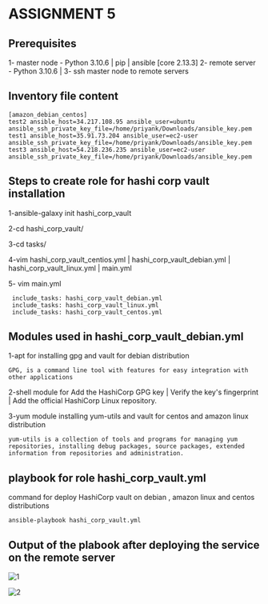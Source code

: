 # ASSIGNMENT 5 

## Prerequisites 

1- master node - Python 3.10.6 | pip | ansible [core 2.13.3]
2- remote server - Python 3.10.6 | 
3- ssh master node to remote servers 

## Inventory file content

```
[amazon_debian_centos]
test2 ansible_host=34.217.108.95 ansible_user=ubuntu ansible_ssh_private_key_file=/home/priyank/Downloads/ansible_key.pem
test1 ansible_host=35.91.73.204 ansible_user=ec2-user ansible_ssh_private_key_file=/home/priyank/Downloads/ansible_key.pem
test3 ansible_host=54.218.236.235 ansible_user=ec2-user ansible_ssh_private_key_file=/home/priyank/Downloads/ansible_key.pem

```
## Steps to create role for hashi corp vault installation

1-ansible-galaxy init hashi_corp_vault

2-cd hashi_corp_vault/

3-cd tasks/

4-vim hashi_corp_vault_centios.yml | hashi_corp_vault_debian.yml | hashi_corp_vault_linux.yml | main.yml

5- vim main.yml

 ```
  include_tasks: hashi_corp_vault_debian.yml
  include_tasks: hashi_corp_vault_linux.yml
  include_tasks: hashi_corp_vault_centos.yml
 
 ```

## Modules used in hashi_corp_vault_debian.yml

1-apt for installing gpg  and vault for debian distribution
```
GPG, is a command line tool with features for easy integration with other applications
```
2-shell module for Add the HashiCorp GPG key | Verify the key's fingerprint  | Add the official HashiCorp Linux repository.

3-yum module installing yum-utils and vault for centos and amazon linux distribution
```
yum-utils is a collection of tools and programs for managing yum repositories, installing debug packages, source packages, extended information from repositories and administration.
```
## playbook for role hashi_corp_vault.yml

command for deploy HashiCorp vault on debian , amazon linux and centos distributions
```
ansible-playbook hashi_corp_vault.yml
```
## Output of the plabook after deploying the service on the remote server



![1](https://user-images.githubusercontent.com/114915047/194117285-b68e78a5-569e-44fa-82fd-af6e0f2e5ce9.png)



![2](https://user-images.githubusercontent.com/114915047/194117313-9da4396d-f801-49a8-8c53-ce5b471aed84.png)



